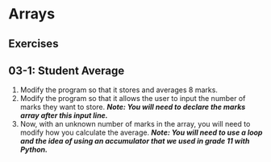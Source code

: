 # Arrays

## Exercises

## 03-1: Student Average

1.  Modify the program so that it stores and averages 8 marks.
2.  Modify the program so that it allows the user to input the number of marks they want to store.  ***Note:  You will need to declare the marks array after this input line.***
3.  Now, with an unknown number of marks in the array, you will need to modify how you calculate the average.  ***Note:  You will need to use a loop and the idea of using an accumulator that we used in grade 11 with Python.***
